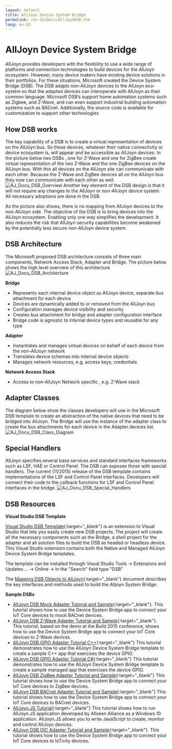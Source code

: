 ```yaml
---
layout: default
title: AllJoyn Device System Bridge
permalink: /en-US/Docs/AllJoynDSB.htm
lang: en-US
---
```


# AllJoyn Device System Bridge

AllJoyn provides developers with the flexibility to use a wide range of platforms and connection technologies to build  devices for the AllJoyn ecosystem.  However, many device makers have existing device solutions in their portfolios. For these situations, Microsoft created the Device System Bridge (DSB). The DSB adapts non-AllJoyn devices to the AllJoyn eco-system so that the adapted devices can interoperate with AllJoyn as their common language. Microsoft DSB’s support home automation systems such as Zigbee, and Z-Wave, and can even support industrial building automation systems such as BACnet.  Additionally, the source code is available for customization to support other technologies

## How DSB works

The key capability of a DSB is to create a virtual representation of devices on the AllJoyn bus. So these devices, whatever their native connectivity or device ecosystem is, will appear and be accessible as AllJoyn devices. In the picture below two DSBs , one for Z-Wave and one for ZigBee create virtual representation of the two Z-Wave and the one ZigBee devices on the AllJoyn bus. With this all devices on the AllJoyn site can communicate with each other. Because the Z-Wave and ZigBee devices all on the AllJoyn bus they now can communicate with each other as well.
![AJ_Docu_DSB_Overview]({{site.baseurl}}/Resources/images/AllJoyn/AJ_Docu_DSB_Overview.png)
Another key element of the DSB design is that it will not require any changes to the AllJoyn or non-AllJoyn device system. All necessary adoptions are done in the DSB.

As the picture also shows, there is no mapping from AllJoyn devices to the non-AllJoyn side. The objective of the DSB is to bring devices into the AllJoyn ecosystem. Enabling only one way simplifies the development. It also reduces the risk that AllJoyn security capabilities become weakened by the potentially less secure non-AllJoyn device system.

## DSB Architecture

The Microsoft proposed DSB architecture consists of three main components, Network Access Stack, Adapter and Bridge. The picture below shows the high level overview of this architecture
![AJ_Docu_DSB_Architecture]({{site.baseurl}}/Resources/images/AllJoyn/AJ_Docu_DSB_Architecture.png)

__Bridge__
- Represents each internal device object as AllJoyn device, separate bus attachment for each device
- Devices are dynamically added to or removed from the AllJoyn bus
- Configuration manages device visibility and security
- Creates bus attachment for bridge and adapter configuration interface
- Bridge code is agnostic to internal device types and reusable for any type

__Adapter__
- Instantiates and manages virtual devices on behalf of each device from the non-AllJoyn network
- Translates device schemas into internal device objects
- Manages network resources, e.g. access keys, credentials

__Network Access Stack__
- Access to non-AllJoyn Network specific , e.g. Z-Wave stack

## Adapter Classes

The diagram below show the classes developers will use in the Microsoft DSB template to create an abstraction of the native devices that need to be bridged into AllJoyn. The Bridge will use the instance of the adapter class to create the bus attachments for each device in the Adapter.devices list.
![AJ_Docu_DSB_Class_Diagram]({{site.baseurl}}/Resources/images/AllJoyn/AJ_Docu_DSB_Class_Diagram.png)

## Special Handlers

AllJoyn specifies several base services and standard interfaces frameworks such as LSF, HAE or Control Panel. The DSB can exposes those with special handlers. The current (11/2015) release of the DSB template contains implementations of the LSF and Control Panel interfaces. Developers will connect their code to the callback functions for LSF and Control Panel interfaces in the bridge.
![AJ_Docu_DSB_Special_Handlers]({{site.baseurl}}/Resources/images/AllJoyn/AJ_Docu_DSB_Special_Handlers.png)

## DSB Resources

__Visual Studio DSB Template__

[Visual Studio DSB Template](https://visualstudiogallery.msdn.microsoft.com/aea0b437-ef07-42e3-bd88-8c7f906d5da8){:target="_blank"} is an extension to Visual Studio that lets you easily create new DSB projects. The project will create all the necessary components such as the Bridge, a shell project for the adapter and all solution files to build the DSB as headed or headless device. This Visual Studio extension contains both the Native and Managed AllJoyn Device System Bridge templates.

The template can be installed through Visual Studio Tools -> Extensions and Updates … -> Online -> In the "Search" field type "DSB"

The [Mapping DSB Objects to AllJoyn]({{site.baseurl}}/en-US/Docs/AlljoynDsbApiGuide){:target="_blank"}  document describes the key interfaces and methods used to build the Alljoyn System Bridge.

__Sample DSBs__

- [AllJoyn DSB Mock Adapter Tutorial and Sample]({{site.baseurl}}/en-US/Samples/AllJoynMockAdapter){:target="_blank"}.
This tutorial shows how to use the Device System Bridge app to connect your  IoT Core devices to mock BACnet devices.
- [AllJoyn DSB Z-Wave Adapter Tutorial and Sample]({{site.baseurl}}/en-US/samples/ZWaveAdapter){:target="_blank"}.
This tutorial, based on the demo at the Build 2015 conference, shows how to use the Device System Bridge app to connect your  IoT Core devices to Z-Wave devices.
- [AllJoyn DSB GPIO Adapter Tutorial C++]({{site.baseurl}}/en-US/Samples/AllJoynDSB){:target="_blank"}
This tutorial demonstrates how to use the AllJoyn Device System Bridge template to create a sample C++ app that exercises the device GPIO.
- [AllJoyn DSB GPIO Adapter Tutorial C#]({{site.baseurl}}/en-US/Samples/AlljoynDSBCS){:target="_blank"}
This tutorial demonstrates how to use the AllJoyn Device System Bridge template to create a sample managed app that exercises the device GPIO.
- [AllJoyn DSB ZigBee Adapter Tutorial and Sample]({{site.baseurl}}/en-US/Samples/ZigBeeAdapter){:target="_blank"}
 This tutorial shows how to use the Device System Bridge app to connect your IoT Core devices to ZigBee devices.
- [AllJoyn DSB BACnet Adapter Tutorial and Sample]({{site.baseurl}}/en-US/Samples/BACnetAdapter){:target="_blank"}
This tutorial shows how to use the Device System Bridge app to connect your IoT Core devices to BACnet devices.
- [AllJoyn.JS Tutorial]({{site.baseurl}}/en-US/Samples/AllJoynJS){:target="_blank"}
This tutorial shows how to run AllJoyn.JS application developed by Allseen Alliance as a Windows 10 application. AllJoyn.JS allows you to write JavaScript to create, monitor and control AllJoyn devices.
- [AllJoyn DSB OIC Adapter Tutorial and Sample]({{site.baseurl}}/en-US/Samples/OICAdapter){:target="_blank"}.
This tutorial shows how to use the Device System Bridge app to connect your  IoT Core devices to IoTivity devices.
